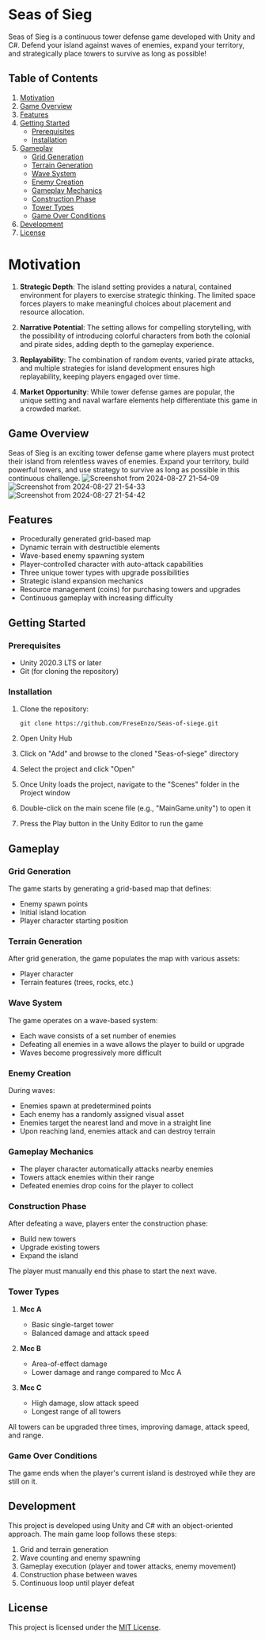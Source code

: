 # Seas of Sieg

Seas of Sieg is a continuous tower defense game developed with Unity and C#. Defend your island against waves of enemies, expand your territory, and strategically place towers to survive as long as possible!

## Table of Contents
1. [Motivation](#motivation)
2. [Game Overview](#game-overview)
3. [Features](#features)
4. [Getting Started](#getting-started)
   - [Prerequisites](#prerequisites)
   - [Installation](#installation)
5. [Gameplay](#gameplay)
   - [Grid Generation](#grid-generation)
   - [Terrain Generation](#terrain-generation)
   - [Wave System](#wave-system)
   - [Enemy Creation](#enemy-creation)
   - [Gameplay Mechanics](#gameplay-mechanics)
   - [Construction Phase](#construction-phase)
   - [Tower Types](#tower-types)
   - [Game Over Conditions](#game-over-conditions)
6. [Development](#development)
7. [License](#license)
 
# Motivation

1. **Strategic Depth**: The island setting provides a natural, contained environment for players to exercise strategic thinking. The limited space forces players to make meaningful choices about placement and resource allocation.

2. **Narrative Potential**: The setting allows for compelling storytelling, with the possibility of introducing colorful characters from both the colonial and pirate sides, adding depth to the gameplay experience.

3. **Replayability**: The combination of random events, varied pirate attacks, and multiple strategies for island development ensures high replayability, keeping players engaged over time.

4. **Market Opportunity**: While tower defense games are popular, the unique setting and naval warfare elements help differentiate this game in a crowded market.
   
## Game Overview

Seas of Sieg is an exciting tower defense game where players must protect their island from relentless waves of enemies. Expand your territory, build powerful towers, and use strategy to survive as long as possible in this continuous challenge.
![Screenshot from 2024-08-27 21-54-09](https://github.com/user-attachments/assets/2d6508d1-84cc-4678-abf3-aad1c05bb97b)
![Screenshot from 2024-08-27 21-54-33](https://github.com/user-attachments/assets/b58d1303-b4fb-42f7-810a-e52c2eea36cc)
![Screenshot from 2024-08-27 21-54-42](https://github.com/user-attachments/assets/bcac092d-e523-478c-ba09-7482e8246355)

## Features

- Procedurally generated grid-based map
- Dynamic terrain with destructible elements
- Wave-based enemy spawning system
- Player-controlled character with auto-attack capabilities
- Three unique tower types with upgrade possibilities
- Strategic island expansion mechanics
- Resource management (coins) for purchasing towers and upgrades
- Continuous gameplay with increasing difficulty

## Getting Started

### Prerequisites

- Unity 2020.3 LTS or later
- Git (for cloning the repository)

### Installation

1. Clone the repository:
   ```
   git clone https://github.com/FreseEnzo/Seas-of-siege.git
   ```

2. Open Unity Hub

3. Click on "Add" and browse to the cloned "Seas-of-siege" directory

4. Select the project and click "Open"

5. Once Unity loads the project, navigate to the "Scenes" folder in the Project window

6. Double-click on the main scene file (e.g., "MainGame.unity") to open it

7. Press the Play button in the Unity Editor to run the game

## Gameplay

### Grid Generation

The game starts by generating a grid-based map that defines:
- Enemy spawn points
- Initial island location
- Player character starting position

### Terrain Generation

After grid generation, the game populates the map with various assets:
- Player character
- Terrain features (trees, rocks, etc.)

### Wave System

The game operates on a wave-based system:
- Each wave consists of a set number of enemies
- Defeating all enemies in a wave allows the player to build or upgrade
- Waves become progressively more difficult

### Enemy Creation

During waves:
- Enemies spawn at predetermined points
- Each enemy has a randomly assigned visual asset
- Enemies target the nearest land and move in a straight line
- Upon reaching land, enemies attack and can destroy terrain

### Gameplay Mechanics

- The player character automatically attacks nearby enemies
- Towers attack enemies within their range
- Defeated enemies drop coins for the player to collect

### Construction Phase

After defeating a wave, players enter the construction phase:
- Build new towers
- Upgrade existing towers
- Expand the island

The player must manually end this phase to start the next wave.

### Tower Types

1. **Mcc A**
   - Basic single-target tower
   - Balanced damage and attack speed

2. **Mcc B**
   - Area-of-effect damage
   - Lower damage and range compared to Mcc A

3. **Mcc C**
   - High damage, slow attack speed
   - Longest range of all towers

All towers can be upgraded three times, improving damage, attack speed, and range.

### Game Over Conditions

The game ends when the player's current island is destroyed while they are still on it.

## Development

This project is developed using Unity and C# with an object-oriented approach. The main game loop follows these steps:

1. Grid and terrain generation
2. Wave counting and enemy spawning
3. Gameplay execution (player and tower attacks, enemy movement)
4. Construction phase between waves
5. Continuous loop until player defeat

## License

This project is licensed under the [MIT License](https://github.com/FreseEnzo/Seas-of-siege/blob/main/LICENSE).
